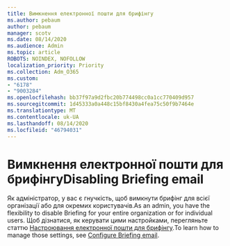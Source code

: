 ```yaml
---
title: Вимкнення електронної пошти для брифінгу
ms.author: pebaum
author: pebaum
manager: scotv
ms.date: 08/14/2020
ms.audience: Admin
ms.topic: article
ROBOTS: NOINDEX, NOFOLLOW
localization_priority: Priority
ms.collection: Adm_O365
ms.custom:
- "6178"
- "9003284"
ms.openlocfilehash: bb37f97a9d2fbc20b774498cc0a1cc770409d957
ms.sourcegitcommit: 1d45333a0a448c15bf8430a4fea75c50f9b7464e
ms.translationtype: MT
ms.contentlocale: uk-UA
ms.lasthandoff: 08/14/2020
ms.locfileid: "46794031"
---
```

# <a name="disabling-briefing-email"></a><span data-ttu-id="f44e4-102">Вимкнення електронної пошти для брифінгу</span><span class="sxs-lookup"><span data-stu-id="f44e4-102">Disabling Briefing email</span></span>

<span data-ttu-id="f44e4-103">Як адміністратор, у вас є гнучкість, щоб вимкнути брифінг для всієї організації або для окремих користувачів.</span><span class="sxs-lookup"><span data-stu-id="f44e4-103">As an admin, you have the flexibility to disable Briefing for your entire organization or for individual users.</span></span> <span data-ttu-id="f44e4-104">Щоб дізнатися, як керувати цими настройками, перегляньте статтю [Настроювання електронної пошти для брифінгу](https://docs.microsoft.com/briefing/be-admin).</span><span class="sxs-lookup"><span data-stu-id="f44e4-104">To learn how to manage those settings, see [Configure Briefing email](https://docs.microsoft.com/briefing/be-admin).</span></span>